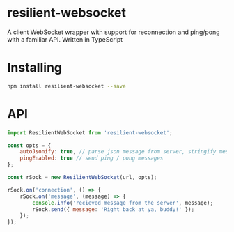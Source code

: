 # resilient-websocket
A client WebSocket wrapper with support for reconnection and ping/pong with a familiar API. Written in TypeScript

# Installing

```sh
npm install resilient-websocket --save
```

# API

```js
import ResilientWebSocket from 'resilient-websocket';

const opts = {
    autoJsonify: true, // parse json message from server, stringify messages on send,
    pingEnabled: true // send ping / pong messages
};

const rSock = new ResilientWebSocket(url, opts);

rSock.on('connection', () => {
    rSock.on('message', (message) => {
        console.info('recieved message from the server', message);
        rSock.send({ message: 'Right back at ya, buddy!' });
    });
});
```
